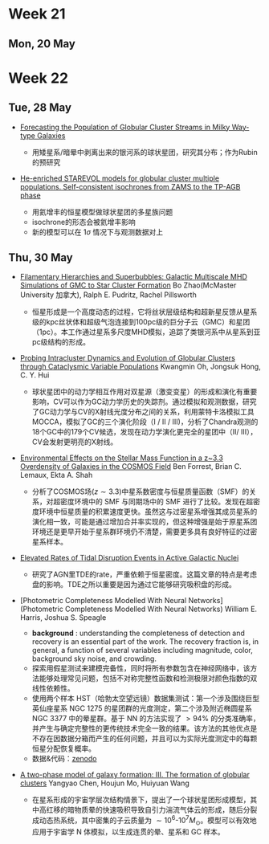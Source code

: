 # Week 21
## Mon, 20 May


# Week 22
## Tue, 28 May
- [Forecasting the Population of Globular Cluster Streams in Milky Way-type Galaxies]()
	- 用矮星系/暗晕中剥离出来的银河系的球状星团，研究其分布；作为Rubin的预研究

- [He-enriched STAREVOL models for globular cluster multiple populations. Self-consistent isochrones from ZAMS to the TP-AGB phase]()
	- 用氦增丰的恒星模型做球状星团的多星族问题
	- isochrone的形态会被氦增丰影响
	- 新的模型可以在 $1\sigma$ 情况下与观测数据对上

## Thu, 30 May
- [Filamentary Hierarchies and Superbubbles: Galactic Multiscale MHD Simulations of GMC to Star Cluster Formation](https://arxiv.org/abs/2405.18474) Bo Zhao(McMaster University 加拿大), Ralph E. Pudritz, Rachel Pillsworth
	- 恒星形成是一个高度动态的过程，它将丝状层级结构和超新星反馈从星系级的kpc丝状体和超级气泡连接到100pc级的巨分子云（GMC）和星团（1pc）。本工作通过星系多尺度MHD模拟，追踪了类银河系中从星系到亚pc级结构的形成。

- [Probing Intracluster Dynamics and Evolution of Globular Clusters through Cataclysmic Variable Populations](https://arxiv.org/abs/2405.18479) Kwangmin Oh, Jongsuk Hong, C. Y. Hui
	- 球状星团中的动力学相互作用对双星源（激变变星）的形成和演化有重要影响，CV可以作为GC动力学历史的失踪剂。通过模拟和观测数据，研究了GC动力学与CV的X射线光度分布之间的关系，利用蒙特卡洛模拟工具 MOCCA，模拟了GC的三个演化阶段（I / II / III)，分析了Chandra观测的18个GC中的179个CV候选，发现在动力学演化更完全的星团中（II/ III），CV会发射更明亮的X射线。

- [Environmental Effects on the Stellar Mass Function in a z~3.3 Overdensity of Galaxies in the COSMOS Field](https://arxiv.org/abs/2405.18491) Ben Forrest, Brian C. Lemaux, Ekta A. Shah
	- 分析了COSMOS场($z \sim 3.3$)中星系数密度与恒星质量函数（SMF）的关系，对超密度环境中的 SMF 与同期场中的 SMF 进行了比较。发现在超密度环境中恒星质量的积累速度更快。虽然这与过密星系增强其成员星系的演化相一致，可能是通过增加合并率实现的，但这种增强是始于原星系团环境还是更早开始于星系群环境仍不清楚，需要更多具有良好特征的过密星系样本。

- [Elevated Rates of Tidal Disruption Events in Active Galactic Nuclei](https://arxiv.org/abs/2405.18500)
	- 研究了AGN里TDE的rate，严重依赖于恒星密度。这篇文章的特点是考虑盘的影响。TDE之所以重要是因为通过它能够研究吸积盘的形成。

- [Photometric Completeness Modelled With Neural Networks](Photometric Completeness Modelled With Neural Networks) William E. Harris, Joshua S. Speagle 
	- **background** : understanding the completeness of detection and recovery is an essential part of the work. The recovery fraction is, in general, a function of several variables including magnitude, color, background sky noise, and crowding. 
	- 探索用假星测试来建模完备性，同时将所有参数包含在神经网络中，该方法能够处理常见问题，包括不对称完整性函数和检测极限对颜色指数的双线性依赖性。
	- 使用两个样本 HST（哈勃太空望远镜）数据集测试：第一个涉及围绕巨型英仙座星系 NGC 1275 的星团群的光度测定，第二个涉及附近椭圆星系 NGC 3377 中的晕星群。基于 NN 的方法实现了 $> 94\%$ 的分类准确率，并产生与确定完整性的更传统技术完全一致的结果。该方法的其他优点是不存在因数据分箱而产生的任何问题，并且可以为实际光度测定中的每颗恒星分配恢复概率。
	- 数据&代码：[zenodo](https://doi.org/10.5281/zenodo.8306488)

- [A two-phase model of galaxy formation: III. The formation of globular clusters](https://arxiv.org/abs/2405.18735) Yangyao Chen, Houjun Mo, Huiyuan Wang
	- 在星系形成的宇宙学层次结构情景下，提出了一个球状星团形成模型，其中高红移的暗物质晕的快速吸积导致自引力湍流气体云的形成，随后分裂成动态热系统，其中密集的子云质量为 $\sim 10^6$-$10^7 M_\odot$。模型可以有效地应用于宇宙学 N 体模拟，以生成连贯的晕、星系和 GC 样本。